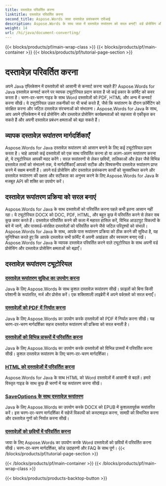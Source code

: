 ```yaml
---
title: दस्तावेज़ परिवर्तित करना
linktitle: दस्तावेज़ परिवर्तित करना
second_title: Aspose.Words जावा दस्तावेज़ प्रसंस्करण एपीआई
description: Aspose.Words के साथ जावा में दस्तावेज़ रूपांतरण को सरल बनाएँ! वर्ड प्रोसेसिंग और दस्तावेज़ प्रोसेसिंग के लिए व्यापक गाइड सीखें
weight: 14
url: /hi/java/document-converting/
---
```


{{< blocks/products/pf/main-wrap-class >}}
{{< blocks/products/pf/main-container >}}
{{< blocks/products/pf/tutorial-page-section >}}

# दस्तावेज़ परिवर्तित करना


अपने Java एप्लिकेशन में दस्तावेज़ों को आसानी से कनवर्ट करना चाहते हैं? Aspose.Words for Java दस्तावेज़ कनवर्ट करने पर व्यापक ट्यूटोरियल प्रदान करता है जो कई प्रकार के फ़ॉर्मेट को कवर करता है। चरण-दर-चरण गाइड के साथ Word दस्तावेज़ों को PDF, HTML और अन्य में कनवर्ट करना सीखें। ये ट्यूटोरियल उन्नत तकनीकों पर भी चर्चा करते हैं, जैसे कि रूपांतरण के दौरान फ़ॉर्मेटिंग को संरक्षित करना और जटिल दस्तावेज़ संरचनाओं को संभालना। Aspose.Words for Java के साथ, आप अपने एप्लिकेशन में वर्ड प्रोसेसिंग और दस्तावेज़ प्रोसेसिंग कार्यक्षमताओं को सहजता से एकीकृत कर सकते हैं और अपनी दस्तावेज़ प्रबंधन क्षमताओं को बढ़ा सकते हैं।

## व्यापक दस्तावेज़ रूपांतरण मार्गदर्शिकाएँ

Aspose.Words for Java दस्तावेज़ रूपांतरण को आसान बनाने के लिए कई ट्यूटोरियल प्रदान करता है। चाहे आपको कई दस्तावेज़ों को एक साथ परिवर्तित करना हो या अलग-अलग रूपांतरण करना हो, ये ट्यूटोरियल आपकी मदद करेंगे। सरल रूपांतरणों से लेकर छवियों, तालिकाओं और हेडर जैसे विभिन्न दस्तावेज़ तत्वों को संभालने तक, ये मार्गदर्शिकाएँ आपको सटीक और विश्वसनीय दस्तावेज़ रूपांतरण प्राप्त करने में सक्षम बनाती हैं। अपने वर्ड प्रोसेसिंग और दस्तावेज़ प्रसंस्करण कार्यों को सुव्यवस्थित करने और दस्तावेज़ रूपांतरण की दक्षता और सटीकता का अनुभव करने के लिए Aspose.Words for Java के मजबूत API की शक्ति का उपयोग करें।

## दस्तावेज़ रूपांतरण प्रक्रिया को सरल बनाएं

Aspose.Words for Java के साथ दस्तावेज़ों को परिवर्तित करना पहले कभी इतना आसान नहीं रहा। ये ट्यूटोरियल DOCX को DOC, PDF, HTML, और बहुत कुछ में परिवर्तित करने से लेकर सब कुछ कवर करते हैं। दस्तावेज़ परिवर्तित करने की कला में महारत हासिल करें, विभिन्न आउटपुट विकल्पों के बारे में जानें, और पासवर्ड-संरक्षित दस्तावेज़ों को परिवर्तित करने जैसे जटिल परिदृश्यों को संभालें। Aspose.Words for Java के साथ, आपके पास रूपांतरण प्रक्रिया को ठीक करने की सुविधा है, यह सुनिश्चित करते हुए कि आपके दस्तावेज़ सभी फ़ॉर्मेट में अपनी अखंडता और स्वरूपण बनाए रखें। Aspose.Words for Java के व्यापक दस्तावेज़ परिवर्तित करने वाले ट्यूटोरियल के साथ अपनी वर्ड प्रोसेसिंग और दस्तावेज़ प्रोसेसिंग क्षमताओं को बढ़ाएँ।

## दस्तावेज़ रूपांतरण ट्यूटोरियल

### [दस्तावेज़ रूपांतरण सुविधा का उपयोग करना](./using-document-converting/)
Java के लिए Aspose.Words के साथ कुशल दस्तावेज़ रूपांतरण सीखें। फ़ाइलों को बिना किसी परेशानी के रूपांतरित, मर्ज और प्रोसेस करें। एक शक्तिशाली लाइब्रेरी में अपने वर्कफ़्लो को सरल बनाएँ।
### [दस्तावेज़ों को PDF में निर्यात करना](./exporting-documents-to-pdf/)
Java के लिए Aspose.Words का उपयोग करके दस्तावेज़ों को PDF में निर्यात करना सीखें। यह चरण-दर-चरण मार्गदर्शिका सहज दस्तावेज़ रूपांतरण की प्रक्रिया को सरल बनाती है।
### [दस्तावेज़ों को विभिन्न प्रारूपों में परिवर्तित करना](./converting-documents-different-formats/)
Java के लिए Aspose.Words का उपयोग करके दस्तावेज़ों को विभिन्न प्रारूपों में परिवर्तित करना सीखें। कुशल दस्तावेज़ रूपांतरण के लिए चरण-दर-चरण मार्गदर्शिका।
### [HTML को दस्तावेज़ों में परिवर्तित करना](./converting-html-documents/)
Aspose.Words for Java के साथ HTML को Word दस्तावेज़ों में आसानी से बदलें। हमारे विस्तृत गाइड के साथ कुछ ही चरणों में यह रूपांतरण करना सीखें।
### [SaveOptions के साथ दस्तावेज़ रूपांतरण](./document-conversion-saveoptions/)
Java के लिए Aspose.Words का उपयोग करके DOCX को EPUB में कुशलतापूर्वक रूपांतरित करें। इस चरण-दर-चरण मार्गदर्शिका में सहेजें विकल्पों को कस्टमाइज़ करना, सामग्री को विभाजित करना और दस्तावेज़ गुणों को निर्यात करना सीखें।
### [दस्तावेज़ों को छवियों में परिवर्तित करना](./converting-documents-images/)
जावा के लिए Aspose.Words का उपयोग करके Word दस्तावेज़ों को छवियों में परिवर्तित करना सीखें। चरण-दर-चरण मार्गदर्शिका, कोड उदाहरणों और FAQ के साथ पूर्ण।
{{< /blocks/products/pf/tutorial-page-section >}}

{{< /blocks/products/pf/main-container >}}
{{< /blocks/products/pf/main-wrap-class >}}

{{< blocks/products/products-backtop-button >}}

